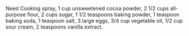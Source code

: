 Need Cooking spray, 1 cup unsweetened cocoa powder, 2 1/2 cups all-purpose flour, 2 cups sugar, 1 1/2 teaspoons baking powder, 1 teaspoon baking soda, 1 teaspoon salt, 3 large eggs, 3/4 cup vegetable oil, 1/2 cup sour cream, 2 teaspoons vanilla extract.